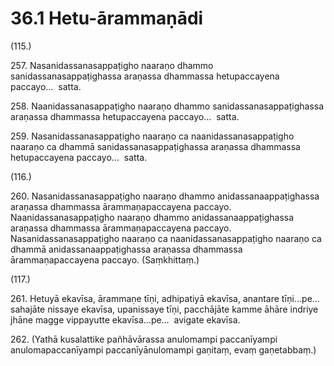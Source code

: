# 36.1 Hetu-ārammaṇādi

(115.)

257\. Nasanidassanasappaṭigho naaraṇo dhammo sanidassanasappaṭighassa araṇassa dhammassa hetupaccayena paccayo…  satta.

258\. Naanidassanasappaṭigho naaraṇo dhammo sanidassanasappaṭighassa araṇassa dhammassa hetupaccayena paccayo…  satta.

259\. Nasanidassanasappaṭigho naaraṇo ca naanidassanasappaṭigho naaraṇo ca dhammā sanidassanasappaṭighassa araṇassa dhammassa hetupaccayena paccayo…  satta.

(116.)

260\. Nasanidassanasappaṭigho naaraṇo dhammo anidassanaappaṭighassa araṇassa dhammassa ārammaṇapaccayena paccayo. Naanidassanasappaṭigho naaraṇo dhammo anidassanaappaṭighassa araṇassa dhammassa ārammaṇapaccayena paccayo. Nasanidassanasappaṭigho naaraṇo ca naanidassanasappaṭigho naaraṇo ca dhammā anidassanaappaṭighassa araṇassa dhammassa ārammaṇapaccayena paccayo. (Saṃkhittaṃ.)

(117.)

261\. Hetuyā ekavīsa, ārammaṇe tīṇi, adhipatiyā ekavīsa, anantare tīṇi…pe…  sahajāte nissaye ekavīsa, upanissaye tīṇi, pacchājāte kamme āhāre indriye jhāne magge vippayutte ekavīsa…pe…  avigate ekavīsa.

262\. (Yathā kusalattike pañhāvārassa anulomampi paccanīyampi anulomapaccanīyampi paccanīyānulomampi gaṇitaṃ, evaṃ gaṇetabbaṃ.)
